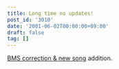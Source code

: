 ```yaml
---
title: Long time no updates!
post_id: '3010'
date: '2001-06-02T00:00:00+09:00'
draft: false
tag: []
---
```


[BMS correction & new song](/tag/bms) addition.